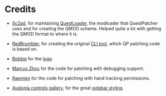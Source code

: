 # Credits
- [Sc2ad](https://github.com/Sc2ad), for maintaining [QuestLoader](https://github.com/sc2ad/QuestLoader/), the modloader that QuestPatcher uses and for creating the QMOD schema. Helped quite a lot with getting the QMOD format to where it is.
- [RedBrumbler](https://github.com/RedBrumbler), for creating the original [CLI tool](https://github.com/RedBrumbler/QuestAppPatcher), which QP patching code is based on.
- [Bobbie](https://github.com/legoandmars) for the [logo](https://raw.githubusercontent.com/MetaQMG/QuestPatcherv3/main/QuestPatcher/Assets/questpatcher-logo.ico).
- [Marcus Zhou](https://github.com/SuperMarcus) for the code for patching with debugging support.
- [Raemien](https://github.com/Raemien) for the code for patching with hand tracking permissions.

- [Avalonia controls gallery](https://github.com/AvaloniaUI/XamlControlsGallery), for the great [sidebar styling](https://github.com/AvaloniaUI/XamlControlsGallery/blob/master/XamlControlsGallery/Styles/SideBar.xaml).
